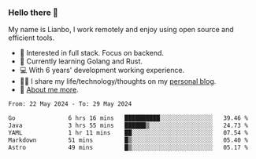 ### Hello there 👋

My name is Lianbo, I work remotely and enjoy using open source and efficient tools.

- 🔭 Interested in full stack. Focus on backend.
- 🌱 Currently learning Golang and Rust.
- 💻 With 6 years' development working experience.
- ✍🏻 I share my life/technology/thoughts on my [personal blog](https://godruoyi.com).
- 👒 [About me more](https://godruoyi.com/posts/About-godruoyi).

<!--START_SECTION:waka-->

```txt
From: 22 May 2024 - To: 29 May 2024

Go               6 hrs 16 mins   ██████████░░░░░░░░░░░░░░░   39.46 %
Java             3 hrs 55 mins   ██████▒░░░░░░░░░░░░░░░░░░   24.73 %
YAML             1 hr 11 mins    ██░░░░░░░░░░░░░░░░░░░░░░░   07.54 %
Markdown         51 mins         █▒░░░░░░░░░░░░░░░░░░░░░░░   05.40 %
Astro            49 mins         █▒░░░░░░░░░░░░░░░░░░░░░░░   05.17 %
```

<!--END_SECTION:waka-->
